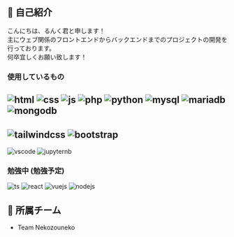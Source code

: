 ## 🔷 自己紹介
こんにちは、るんく君と申します！  
主にウェブ関係のフロントエンドからバックエンドまでのプロジェクトの開発を行っております。  
何卒宜しくお願い致します！  
### 使用しているもの
![html](https://user-images.githubusercontent.com/91005690/235446275-7e8448b7-fca1-4fd1-9b3d-6d5339c8f1ce.png)
![css](https://user-images.githubusercontent.com/91005690/235446603-d11c18e3-087d-4f84-a107-dd049b69e649.png)
![js](https://user-images.githubusercontent.com/91005690/235447042-6e1ee467-1587-4027-91d3-8ada855f4288.png)
![php](https://user-images.githubusercontent.com/91005690/235447299-d321dc2d-6845-45d2-bc51-de7217f5e933.png)
![python](https://user-images.githubusercontent.com/91005690/235447626-639841e4-04d8-4d4c-9184-86fd71d12c39.png)
![mysql](https://github.com/RunqRun/RunqRun/assets/91005690/78dbac1e-a3f9-4421-ad95-57dc73e04bc0)
![mariadb](https://github.com/RunqRun/RunqRun/assets/91005690/9e4fef52-e9c8-421a-90d0-4b4c1819b419)
![mongodb](https://github.com/RunqRun/RunqRun/assets/91005690/0252aeef-59d3-40e5-baac-0f822105df61)
---
![tailwindcss](https://user-images.githubusercontent.com/91005690/235447840-69f80c7b-236c-434c-bda7-4eecbd84c21f.png)
![bootstrap](https://user-images.githubusercontent.com/91005690/235448011-17ae6688-9a17-45de-b1b3-a3e179bb4882.png)
---
![vscode](https://user-images.githubusercontent.com/91005690/235448590-f6d72211-e0d5-4436-830d-ed24cc4c8d85.png)
![jupyternb](https://user-images.githubusercontent.com/91005690/235449974-0057f934-45e1-44af-9b93-8e81242adb5f.png)
### 勉強中 (勉強予定)
![ts](https://user-images.githubusercontent.com/91005690/235449185-87d1b5ad-8c81-4af6-b6ca-4854358b4c4c.png)
![react](https://user-images.githubusercontent.com/91005690/235449464-e6edbca1-5d9e-4664-9553-4c1b5374d607.png)
![vuejs](https://user-images.githubusercontent.com/91005690/235449648-ff082be1-56e8-478c-b675-5b51f9f5eb2f.png)
![nodejs](https://user-images.githubusercontent.com/91005690/235449879-aafe9a13-5baa-473d-b4d6-19906fe0bf9e.png)

## 🔷 所属チーム
 - Team Nekozouneko

